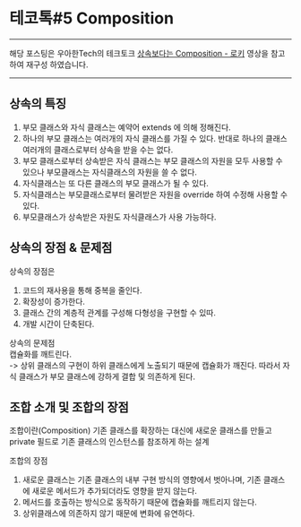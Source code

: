 # 테코톡#5 Composition

---

해당 포스팅은 우아한Tech의 테크토크 [상속보다는 Composition - 로키](https://www.youtube.com/watch?v=clbpnp2xYOQ) 영상을 참고하여 재구성 하였습니다.

---

## 상속의 특징
1. 부모 클래스와 자식 클래스는 예약어 extends 에 의해 정해진다.
2. 하나의 부모 클래스는 여러개의 자식 클래스를 가질 수 있다. 반대로 하나의 클래스 여러개의 클래스로부터 상속을 받을 수는 없다.
3. 부모 클래스로부터 상속받은 자식 클래스는 부모 클래스의 자원을 모두 사용할 수 있으나 부모클래스는 자식클래스의 자원을 쓸 수 없다.
4. 자식클래스는 또 다른 클래스의 부모 클래스가 될 수 있다.
5. 자식클래스는 부모클래스로부터 물려받은 자원을 override 하여 수정해 사용할 수 있다.
6. 부모클래스가 상속받은 자원도 자식클래스가 사용 가능하다.
## 상속의 장점 & 문제점
상속의 장점은 
1. 코드의 재사용을 통해 중복을 줄인다.
2. 확장성이 증가한다.
3. 클래스 간의 계층적 관계를 구성해 다형성을 구현할 수 있따.
4. 개발 시간이 단축된다. 

상속의 문제점  
캡슐화를 깨트린다.  
-> 상위 클래스의 구현이 하위 클래스에게 노출되기 때문에 캡슐화가 깨진다. 
따라서 자식 클래스가 부모 클래스에 강하게 결합 및 의존하게 된다.

## 조합 소개 및 조합의 장점

조합이란(Composition) 기존 클래스를 확장하는 대신에 새로운 클래스를 만들고 private 
필드로 기존 클래스의 인스턴스를 참조하게 하는 설계

조합의 장점

1. 새로운 클래스는 기존 클래스의 내부 구현 방식의 영향에서 벗아나며, 기존 클래스에 새로운 메서드가
추가되더라도 영향을 받지 않는다.
2. 메서드를 호출하는 방식으로 동작하기 때문에 캡슐화를 깨트리지 않는다.
3. 상위클래스에 의존하지 않기 때문에 변화에 유연하다. 
